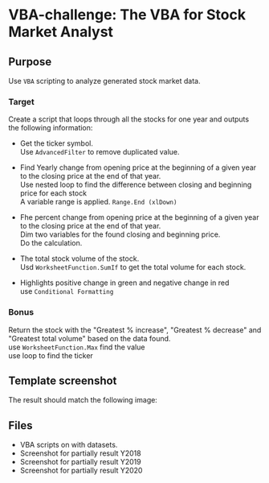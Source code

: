 # **VBA-challenge: The VBA for Stock Market Analyst**

## Purpose
Use `VBA` scripting to analyze generated stock market data.

### **Target**
Create a script that loops through all the stocks for one year and outputs the following information:
- Get the ticker symbol.<br />
Use `AdvancedFilter` to remove duplicated value. <br /> 

- Find Yearly change from opening price at the beginning of a given year to the closing price at the end of that year.<br />
Use nested loop to find the difference between closing and beginning price for each stock<br />
A variable range is applied. `Range.End (xlDown)`<br />

- Fhe percent change from opening price at the beginning of a given year to the closing price at the end of that year.<br />
Dim two variables for the found closing and beginning price.<br />
Do the calculation.<br />

- The total stock volume of the stock.<br />
Usd `WorksheetFunction.SumIf` to get the total volume for each stock.

- Highlights positive change in green and negative change in red<br />
use `Conditional Formatting`


### **Bonus**
Return the stock with the "Greatest % increase", "Greatest % decrease" and "Greatest total volume" based on the data found.<br />
use `WorksheetFunction.Max` find the value<br />
use loop to find the ticker


## **Template screenshot**
The result should match the following image:


## **Files**
- VBA scripts on with datasets.
- Screenshot for partially result Y2018
- Screenshot for partially result Y2019
- Screenshot for partially result Y2020

